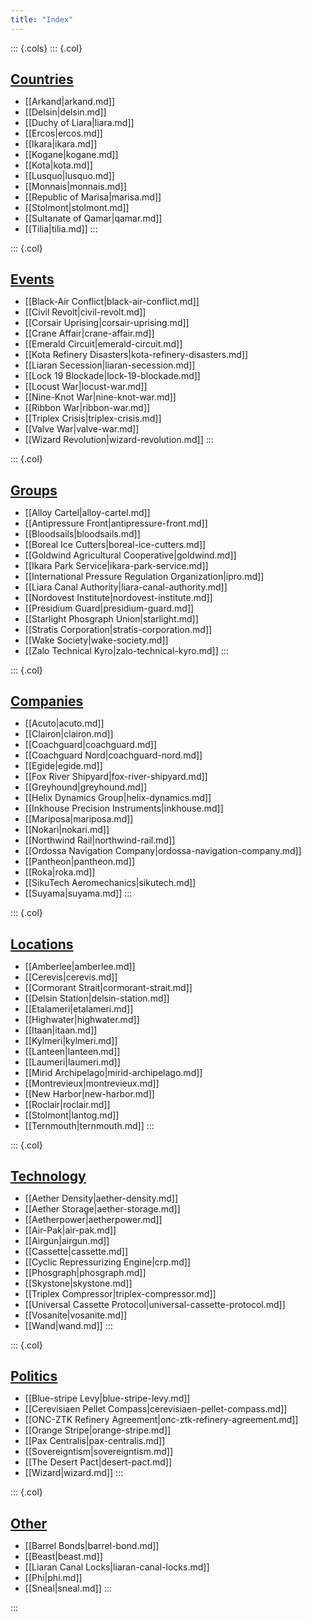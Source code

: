 ```yaml
---
title: "Index"
---
```


<style>
    .cols {
      display: grid;
      grid-template-columns: repeat(auto-fit, minmax(10em, 1fr));
      gap: 2em;
      row-gap: 0.5em;

      margin: 0;
      padding: 0
    }
    
    .col {
      break-inside: avoid
    }
    
    h2 {
      text-decoration: underline
    }
    
    h2,
    h3 {
      margin-bottom: 0
    }
    </style>
    
::: {.cols}
::: {.col}
## Countries
- [[Arkand|arkand.md]]
- [[Delsin|delsin.md]]
- [[Duchy of Liara|liara.md]]
- [[Ercos|ercos.md]]
- [[Ikara|ikara.md]]
- [[Kogane|kogane.md]]
- [[Kota|kota.md]]
- [[Lusquo|lusquo.md]]
- [[Monnais|monnais.md]]
- [[Republic of Marisa|marisa.md]]
- [[Stolmont|stolmont.md]]
- [[Sultanate of Qamar|qamar.md]]
- [[Tilia|tilia.md]]
:::

::: {.col}
## Events
- [[Black-Air Conflict|black-air-conflict.md]]
- [[Civil Revolt|civil-revolt.md]]
- [[Corsair Uprising|corsair-uprising.md]]
- [[Crane Affair|crane-affair.md]]
- [[Emerald Circuit|emerald-circuit.md]]
- [[Kota Refinery Disasters|kota-refinery-disasters.md]]
- [[Liaran Secession|liaran-secession.md]]
- [[Lock 19 Blockade|lock-19-blockade.md]]
- [[Locust War|locust-war.md]]
- [[Nine-Knot War|nine-knot-war.md]]
- [[Ribbon War|ribbon-war.md]]
- [[Triplex Crisis|triplex-crisis.md]]
- [[Valve War|valve-war.md]]
- [[Wizard Revolution|wizard-revolution.md]]
:::

::: {.col}
## Groups
- [[Alloy Cartel|alloy-cartel.md]]
- [[Antipressure Front|antipressure-front.md]]
- [[Bloodsails|bloodsails.md]]
- [[Boreal Ice Cutters|boreal-ice-cutters.md]]
- [[Goldwind Agricultural Cooperative|goldwind.md]]
- [[Ikara Park Service|ikara-park-service.md]]
- [[International Pressure Regulation Organization|ipro.md]]
- [[Liara Canal Authority|liara-canal-authority.md]]
- [[Nordovest Institute|nordovest-institute.md]]
- [[Presidium Guard|presidium-guard.md]]
- [[Starlight Phosgraph Union|starlight.md]]
- [[Stratis Corporation|stratis-corporation.md]]
- [[Wake Society|wake-society.md]]
- [[Zalo Technical Kyro|zalo-technical-kyro.md]]
:::

::: {.col}
## Companies
- [[Acuto|acuto.md]]
- [[Clairon|clairon.md]]
- [[Coachguard|coachguard.md]]
- [[Coachguard Nord|coachguard-nord.md]]
- [[Egide|egide.md]]
- [[Fox River Shipyard|fox-river-shipyard.md]]
- [[Greyhound|greyhound.md]]
- [[Helix Dynamics Group|helix-dynamics.md]]
- [[Inkhouse Precision Instruments|inkhouse.md]]
- [[Mariposa|mariposa.md]]
- [[Nokari|nokari.md]]
- [[Northwind Rail|northwind-rail.md]]
- [[Ordossa Navigation Company|ordossa-navigation-company.md]]
- [[Pantheon|pantheon.md]]
- [[Roka|roka.md]]
- [[SikuTech Aeromechanics|sikutech.md]]
- [[Suyama|suyama.md]]
:::

::: {.col}
## Locations
- [[Amberlee|amberlee.md]]
- [[Cerevis|cerevis.md]]
- [[Cormorant Strait|cormorant-strait.md]]
- [[Delsin Station|delsin-station.md]]
- [[Etalameri|etalameri.md]]
- [[Highwater|highwater.md]]
- [[Itaan|itaan.md]]
- [[Kylmeri|kylmeri.md]]
- [[Lanteen|lanteen.md]]
- [[Laumeri|laumeri.md]]
- [[Mirid Archipelago|mirid-archipelago.md]]
- [[Montrevieux|montrevieux.md]]
- [[New Harbor|new-harbor.md]]
- [[Roclair|roclair.md]]
- [[Stolmont|lantog.md]]
- [[Ternmouth|ternmouth.md]]
:::

::: {.col}
## Technology
- [[Aether Density|aether-density.md]]
- [[Aether Storage|aether-storage.md]]
- [[Aetherpower|aetherpower.md]]
- [[Air-Pak|air-pak.md]]
- [[Airgun|airgun.md]]
- [[Cassette|cassette.md]]
- [[Cyclic Repressurizing Engine|crp.md]]
- [[Phosgraph|phosgraph.md]]
- [[Skystone|skystone.md]]
- [[Triplex Compressor|triplex-compressor.md]]
- [[Universal Cassette Protocol|universal-cassette-protocol.md]]
- [[Vosanite|vosanite.md]]
- [[Wand|wand.md]]
:::

::: {.col}
## Politics
- [[Blue-stripe Levy|blue-stripe-levy.md]]
- [[Cerevisiaen Pellet Compass|cerevisiaen-pellet-compass.md]]
- [[ONC-ZTK Refinery Agreement|onc-ztk-refinery-agreement.md]]
- [[Orange Stripe|orange-stripe.md]]
- [[Pax Centralis|pax-centralis.md]]
- [[Sovereigntism|sovereigntism.md]]
- [[The Desert Pact|desert-pact.md]]
- [[Wizard|wizard.md]]
:::

::: {.col}
## Other
- [[Barrel Bonds|barrel-bond.md]]
- [[Beast|beast.md]]
- [[Liaran Canal Locks|liaran-canal-locks.md]]
- [[Phi|phi.md]]
- [[Sneal|sneal.md]]
:::


:::
